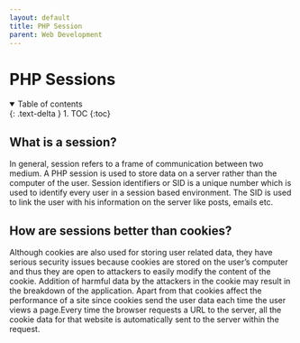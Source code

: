 ```yaml
---
layout: default
title: PHP Session
parent: Web Development
---
```


# PHP Sessions

<details open markdown="block">
  <summary>
    Table of contents
  </summary>
  {: .text-delta }
1. TOC
{:toc}
</details>

## What is a session?

In general, session refers to a frame of communication between two medium. A PHP
session is used to store data on a server rather than the computer of the user.
Session identifiers or SID is a unique number which is used to identify every
user in a session based environment. The SID is used to link the user with his
information on the server like posts, emails etc.

## How are sessions better than cookies?

Although cookies are also used for storing user related data, they have serious
security issues because cookies are stored on the user’s computer and thus they
are open to attackers to easily modify the content of the cookie. Addition of
harmful data by the attackers in the cookie may result in the breakdown of the
application. Apart from that cookies affect the performance of a site since
cookies send the user data each time the user views a page.Every time the
browser requests a URL to the server, all the cookie data for that website is
automatically sent to the server within the request.
